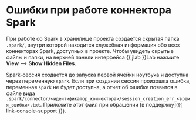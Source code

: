 # Ошибки при работе коннектора Spark

При работе со Spark в хранилище проекта создается скрытая папка `.spark/`, внутри которой находится служебная информация обо всех коннекторах Spark, доступных в проекте. Чтобы увидеть скрытые файлы и папки, на верхней панели интерфейса {{ jlab }}Lab нажмите **View** ⟶ **Show Hidden Files**.

Spark-сессия создается до запуска первой ячейки ноутбука и доступна через переменную `spark`. Если при создании сессии произошла ошибка, переменная `spark` не будет доступна, а отчет об ошибке появится в файле вида `.spark/connector/<идентификатор_коннектора>/session_creation_err_<время_ошибки>.txt`. Приложите этот файл при обращении [в поддержку]({{ link-console-support }}).
